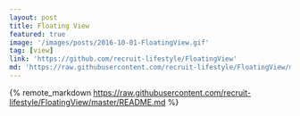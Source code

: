 ```yaml
---
layout: post
title: Floating View
featured: true
image: '/images/posts/2016-10-01-FloatingView.gif'
tag: [view]
link: 'https://github.com/recruit-lifestyle/FloatingView'
md: 'https://raw.githubusercontent.com/recruit-lifestyle/FloatingView/master/README.md'
---
```


{% remote_markdown https://raw.githubusercontent.com/recruit-lifestyle/FloatingView/master/README.md %}